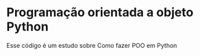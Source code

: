 <h1>Programação orientada a objeto Python</h1>

Esse código é um estudo sobre Como fazer POO em Python 